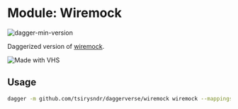 # Module: Wiremock

![dagger-min-version](https://img.shields.io/badge/dagger%20version-v0.10.0-blue?color=3D66FF)

Daggerized version of [wiremock](https://wiremock.org/).

![Made with VHS](https://vhs.charm.sh/vhs-6BTjj33l03wujRrlsQjCpt.gif)


## Usage

```sh
dagger -m github.com/tsirysndr/daggerverse/wiremock wiremock --mappings ./mappings up --native
```

